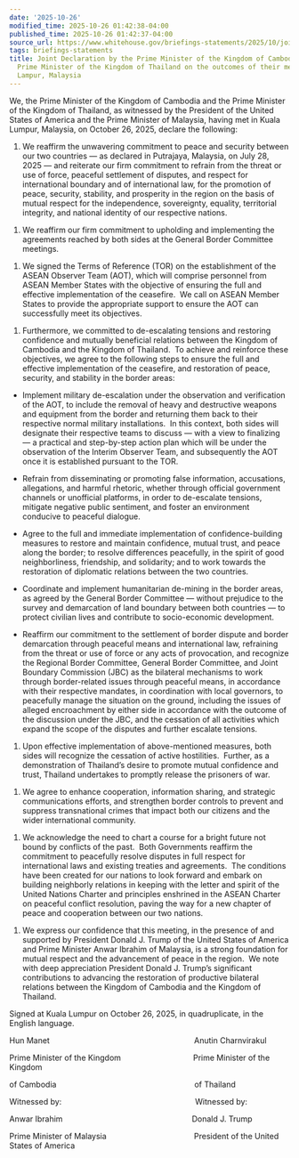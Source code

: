 ```yaml
---
date: '2025-10-26'
modified_time: 2025-10-26 01:42:38-04:00
published_time: 2025-10-26 01:42:37-04:00
source_url: https://www.whitehouse.gov/briefings-statements/2025/10/joint-declaration-by-the-prime-minister-of-the-kingdom-of-cambodia-and-the-prime-minister-of-the-kingdom-of-thailand-on-the-outcomes-of-their-meeting-in-kuala-lampur-malaysia/
tags: briefings-statements
title: Joint Declaration by the Prime Minister of the Kingdom of Cambodia and the
  Prime Minister of the Kingdom of Thailand on the outcomes of their meeting in Kuala
  Lampur, Malaysia
---
```

 
We, the Prime Minister of the Kingdom of Cambodia and the Prime Minister
of the Kingdom of Thailand, as witnessed by the President of the United
States of America and the Prime Minister of Malaysia, having met in
Kuala Lumpur, Malaysia, on October 26, 2025, declare the following:

1.  We reaffirm the unwavering commitment to peace and security between
    our two countries — as declared in Putrajaya, Malaysia, on July 28,
    2025 — and reiterate our firm commitment to refrain from the threat
    or use of force, peaceful settlement of disputes, and respect for
    international boundary and of international law, for the promotion
    of peace, security, stability, and prosperity in the region on the
    basis of mutual respect for the independence, sovereignty, equality,
    territorial integrity, and national identity of our respective
    nations. 

<!-- -->

1.  We reaffirm our firm commitment to upholding and implementing the
    agreements reached by both sides at the General Border Committee
    meetings.

<!-- -->

1.  We signed the Terms of Reference (TOR) on the establishment of the
    ASEAN Observer Team (AOT), which will comprise personnel from ASEAN
    Member States with the objective of ensuring the full and effective
    implementation of the ceasefire.  We call on ASEAN Member States to
    provide the appropriate support to ensure the AOT can successfully
    meet its objectives.

<!-- -->

1.  Furthermore, we committed to de-escalating tensions and restoring
    confidence and mutually beneficial relations between the Kingdom of
    Cambodia and the Kingdom of Thailand.  To achieve and reinforce
    these objectives, we agree to the following steps to ensure the full
    and effective implementation of the ceasefire, and restoration of
    peace, security, and stability in the border areas:

-   Implement military de-escalation under the observation and
    verification of the AOT, to include the removal of heavy and
    destructive weapons and equipment from the border and returning them
    back to their respective normal military installations.  In this
    context, both sides will designate their respective teams to discuss
    — with a view to finalizing — a practical and step-by-step action
    plan which will be under the observation of the Interim Observer
    Team, and subsequently the AOT once it is established pursuant to
    the TOR.

<!-- -->

-   Refrain from disseminating or promoting false information,
    accusations, allegations, and harmful rhetoric, whether through
    official government channels or unofficial platforms, in order to
    de-escalate tensions, mitigate negative public sentiment, and foster
    an environment conducive to peaceful dialogue.

<!-- -->

-   Agree to the full and immediate implementation of
    confidence-building measures to restore and maintain confidence,
    mutual trust, and peace along the border; to resolve differences
    peacefully, in the spirit of good neighborliness, friendship, and
    solidarity; and to work towards the restoration of diplomatic
    relations between the two countries. 

<!-- -->

-   Coordinate and implement humanitarian de-mining in the border areas,
    as agreed by the General Border Committee — without prejudice to the
    survey and demarcation of land boundary between both countries — to
    protect civilian lives and contribute to socio-economic development.

<!-- -->

-   Reaffirm our commitment to the settlement of border dispute and
    border demarcation through peaceful means and international law,
    refraining from the threat or use of force or any acts of
    provocation, and recognize the Regional Border Committee, General
    Border Committee, and Joint Boundary Commission (JBC) as the
    bilateral mechanisms to work through border-related issues through
    peaceful means, in accordance with their respective mandates, in
    coordination with local governors, to peacefully manage the
    situation on the ground, including the issues of alleged
    encroachment by either side in accordance with the outcome of the
    discussion under the JBC, and the cessation of all activities which
    expand the scope of the disputes and further escalate tensions. 

1.  Upon effective implementation of above-mentioned measures, both
    sides will recognize the cessation of active hostilities.  Further,
    as a demonstration of Thailand’s desire to promote mutual confidence
    and trust, Thailand undertakes to promptly release the prisoners of
    war.

<!-- -->

1.  We agree to enhance cooperation, information sharing, and strategic
    communications efforts, and strengthen border controls to prevent
    and suppress transnational crimes that impact both our citizens and
    the wider international community.

<!-- -->

1.  We acknowledge the need to chart a course for a bright future not
    bound by conflicts of the past.  Both Governments reaffirm the
    commitment to peacefully resolve disputes in full respect for
    international laws and existing treaties and agreements.  The
    conditions have been created for our nations to look forward and
    embark on building neighborly relations in keeping with the letter
    and spirit of the United Nations Charter and principles enshrined in
    the ASEAN Charter on peaceful conflict resolution, paving the way
    for a new chapter of peace and cooperation between our two nations.

<!-- -->

1.  We express our confidence that this meeting, in the presence of and
    supported by President Donald J. Trump of the United States of
    America and Prime Minister Anwar Ibrahim of Malaysia, is a strong
    foundation for mutual respect and the advancement of peace in the
    region.  We note with deep appreciation President Donald J. Trump’s
    significant contributions to advancing the restoration of productive
    bilateral relations between the Kingdom of Cambodia and the Kingdom
    of Thailand.

Signed at Kuala Lumpur on October 26, 2025, in quadruplicate, in the
English language.

Hun
Manet                                                                 
Anutin Charnvirakul

Prime Minister of the Kingdom                                 Prime
Minister of the Kingdom

of
Cambodia                                                              
of Thailand

Witnessed
by:                                                            
Witnessed by:

Anwar Ibrahim                                                          
Donald J. Trump

Prime Minister of Malaysia                                       
President of the United States of America
